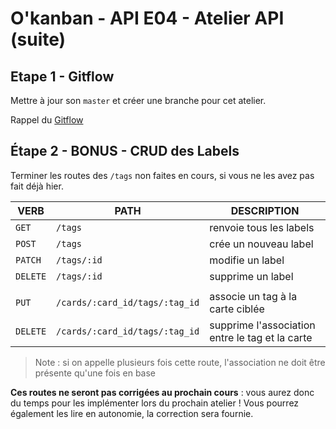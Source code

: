 # O'kanban - API E04 - Atelier API (suite)

## Etape 1 - Gitflow

Mettre à jour son `master` et créer une branche pour cet atelier. 

Rappel du [Gitflow](../resources/gitflow.md)

## Étape 2 - BONUS - CRUD des Labels

Terminer les routes des `/tags` non faites en cours, si vous ne les avez pas fait déjà hier.

| VERB     | PATH                           | DESCRIPTION                                     |
| -------- | ------------------------------ | ----------------------------------------------- |
| `GET`    | `/tags`                        | renvoie tous les labels                         |
| `POST`   | `/tags`                        | crée un nouveau label                           |
| `PATCH`  | `/tags/:id`                    | modifie un label                                |
| `DELETE` | `/tags/:id`                    | supprime un label                               |
|          |                                |                                                 |
| `PUT`    | `/cards/:card_id/tags/:tag_id` | associe un tag à la carte ciblée                |
| `DELETE` | `/cards/:card_id/tags/:tag_id` | supprime l'association entre le tag et la carte |

> Note : si on appelle plusieurs fois cette route, l'association ne doit être présente qu'une fois en base

**Ces routes ne seront pas corrigées au prochain cours** : vous aurez donc du temps pour les implémenter lors du prochain atelier ! Vous pourrez également les lire en autonomie, la correction sera fournie.
